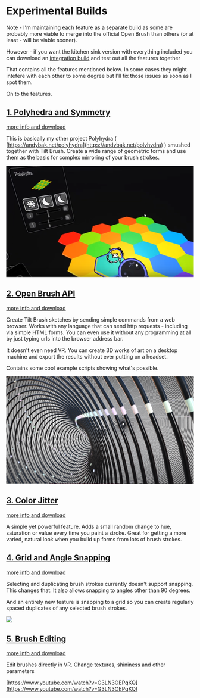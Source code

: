 # Experimental Builds

Note - I'm maintaining each feature as a separate build as some are probably more viable to merge into the official Open Brush than others \(or at least - will be viable sooner\).

However - if you want the kitchen sink version with everything included you can download an [integration build](https://github.com/IxxyXR/open-brush/wiki/Downloads) and test out all the features together

That contains all the features mentioned below. In some cases they might intefere with each other to some degree but I'll fix those issues as soon as I spot them.

On to the features.

## [1. Polyhedra and Symmetry](https://github.com/IxxyXR/open-brush/wiki/Polyhedra-and-Symmetry)

[more info and download](https://github.com/IxxyXR/open-brush/wiki/Polyhedra-and-Symmetry)

This is basically my other project Polyhydra \( [https://andybak.net/polyhydra](https://andybak.net/polyhydra) \) smushed together with Tilt Brush. Create a wide range of geometric forms and use them as the basis for complex mirroring of your brush strokes.

![](.gitbook/assets/polyhedra_tool.png)

## [2. Open Brush API](https://github.com/IxxyXR/open-brush/wiki/Open-Brush-API)

[more info and download](https://github.com/IxxyXR/open-brush/wiki/Open-Brush-API)

Create Tilt Brush sketches by sending simple commands from a web browser. Works with any language that can send http requests - including via simple HTML forms. You can even use it without any programming at all by just typing urls into the browser address bar.

It doesn't even need VR. You can create 3D works of art on a desktop machine and export the results without ever putting on a headset.

Contains some cool example scripts showing what's possible.

![](.gitbook/assets/parametric1.png)

## [3. Color Jitter](https://github.com/IxxyXR/open-brush/wiki/Color-Jitter)

[more info and download](https://github.com/IxxyXR/open-brush/wiki/Color-Jitter)

A simple yet powerful feature. Adds a small random change to hue, saturation or value every time you paint a stroke. Great for getting a more varied, natural look when you build up forms from lots of brush strokes.

## [4. Grid and Angle Snapping](https://github.com/IxxyXR/open-brush/wiki/Grid-and-Angle-Snapping)

[more info and download](https://github.com/IxxyXR/open-brush/wiki/Grid-and-Angle-Snapping)

Selecting and duplicating brush strokes currently doesn't support snapping. This changes that. It also allows snapping to angles other than 90 degrees.

And an entirely new feature is snapping to a grid so you can create regularly spaced duplicates of any selected brush strokes.

![](https://media.discordapp.net/attachments/804251582715265034/846812293177933894/2021-05-25_19-06-31.gif)

## [5. Brush Editing](https://github.com/IxxyXR/open-brush/wiki/Brush-Editing)

[more info and download](https://github.com/IxxyXR/open-brush/wiki/Brush-Editing)

Edit brushes directly in VR. Change textures, shininess and other parameters

[https://www.youtube.com/watch?v=G3LN3OEPqKQ](https://www.youtube.com/watch?v=G3LN3OEPqKQ)

